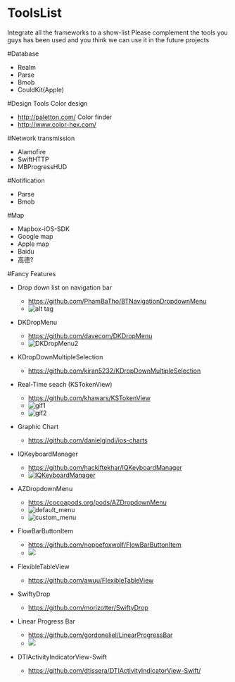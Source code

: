 # ToolsList
Integrate all the frameworks to a show-list
Please complement the tools you guys has been used and you think we can use it in the future projects

#Database
- Realm
- Parse
- Bmob
- CouldKit(Apple)

#Design Tools
Color design
- http://paletton.com/
Color finder
- http://www.color-hex.com/

#Network transmission 
- Alamofire
- SwiftHTTP
- MBProgressHUD

#Notification
- Parse
- Bmob


#Map
- Mapbox-iOS-SDK
- Google map
- Apple map
- Baidu
- 高德?

#Fancy Features
- Drop down list on navigation bar
  - https://github.com/PhamBaTho/BTNavigationDropdownMenu 
  - ![alt tag](https://github.com/PhamBaTho/BTNavigationDropdownMenu/blob/master/Assets/Demo.gif)
  
- DKDropMenu
  - https://github.com/davecom/DKDropMenu
  - ![DKDropMenu2](https://raw.githubusercontent.com/davecom/DKDropMenu/master/DKDropMenu.gif)
  
- KDropDownMultipleSelection
  - https://github.com/kiran5232/KDropDownMultipleSelection

- Real-Time seach (KSTokenView)
  - https://github.com/khawars/KSTokenView
  - ![gif1](https://raw.githubusercontent.com/khawars/KSTokenView/screenshots/screenshots/gif1.gif)
  - ![gif2](https://raw.githubusercontent.com/khawars/KSTokenView/screenshots/screenshots/gif2.gif)
  
- Graphic Chart
  - https://github.com/danielgindi/ios-charts
  
- IQKeyboardManager
  - https://github.com/hackiftekhar/IQKeyboardManager
  - [![IQKeyboardManager](https://raw.githubusercontent.com/hackiftekhar/IQKeyboardManager/v3.3.0/Screenshot/IQKeyboardManager.gif)](http://youtu.be/6nhLw6hju2A)
  
- AZDropdownMenu
  - https://cocoapods.org/pods/AZDropdownMenu
  - ![default_menu](https://cloud.githubusercontent.com/assets/879197/12356835/074e2c16-bbe8-11e5-8edf-0f5ed40ef7c9.gif)
  - ![custom_menu](https://cloud.githubusercontent.com/assets/879197/12356867/33af8e44-bbe8-11e5-8c5f-cd0e5f69733c.gif)

- FlowBarButtonItem
  - https://github.com/noppefoxwolf/FlowBarButtonItem
  - ![](https://raw.githubusercontent.com/noppefoxwolf/FlowBarButtonItem/master/sample.gif)

- FlexibleTableView
  - https://github.com/awuu/FlexibleTableView
- SwiftyDrop
  - https://github.com/morizotter/SwiftyDrop

- Linear Progress Bar
  - https://github.com/gordoneliel/LinearProgressBar
  - ![](https://github.com/gordoneliel/LinearProgressBar/blob/develop/Promotional_images/Hero3.png)

- DTIActivityIndicatorView-Swift
  - https://github.com/dtissera/DTIActivityIndicatorView-Swift/
